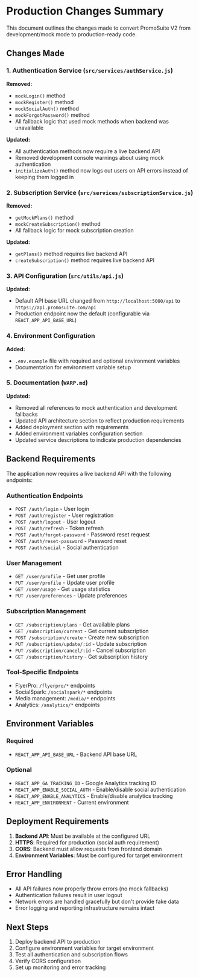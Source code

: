# Production Changes Summary

This document outlines the changes made to convert PromoSuite V2 from development/mock mode to production-ready code.

## Changes Made

### 1. Authentication Service (`src/services/authService.js`)
**Removed:**
- `mockLogin()` method
- `mockRegister()` method  
- `mockSocialAuth()` method
- `mockForgotPassword()` method
- All fallback logic that used mock methods when backend was unavailable

**Updated:**
- All authentication methods now require a live backend API
- Removed development console warnings about using mock authentication
- `initializeAuth()` method now logs out users on API errors instead of keeping them logged in

### 2. Subscription Service (`src/services/subscriptionService.js`)
**Removed:**
- `getMockPlans()` method
- `mockCreateSubscription()` method
- All fallback logic for mock subscription creation

**Updated:**
- `getPlans()` method requires live backend API
- `createSubscription()` method requires live backend API

### 3. API Configuration (`src/utils/api.js`)
**Updated:**
- Default API base URL changed from `http://localhost:5000/api` to `https://api.promosuite.com/api`
- Production endpoint now the default (configurable via `REACT_APP_API_BASE_URL`)

### 4. Environment Configuration
**Added:**
- `.env.example` file with required and optional environment variables
- Documentation for environment variable setup

### 5. Documentation (`WARP.md`)
**Updated:**
- Removed all references to mock authentication and development fallbacks
- Updated API architecture section to reflect production requirements
- Added deployment section with requirements
- Added environment variables configuration section
- Updated service descriptions to indicate production dependencies

## Backend Requirements

The application now requires a live backend API with the following endpoints:

### Authentication Endpoints
- `POST /auth/login` - User login
- `POST /auth/register` - User registration  
- `POST /auth/logout` - User logout
- `POST /auth/refresh` - Token refresh
- `POST /auth/forgot-password` - Password reset request
- `POST /auth/reset-password` - Password reset
- `POST /auth/social` - Social authentication

### User Management
- `GET /user/profile` - Get user profile
- `PUT /user/profile` - Update user profile
- `GET /user/usage` - Get usage statistics
- `PUT /user/preferences` - Update preferences

### Subscription Management
- `GET /subscription/plans` - Get available plans
- `GET /subscription/current` - Get current subscription
- `POST /subscription/create` - Create new subscription
- `PUT /subscription/update/:id` - Update subscription
- `PUT /subscription/cancel/:id` - Cancel subscription
- `GET /subscription/history` - Get subscription history

### Tool-Specific Endpoints
- FlyerPro: `/flyerpro/*` endpoints
- SocialSpark: `/socialspark/*` endpoints
- Media management: `/media/*` endpoints
- Analytics: `/analytics/*` endpoints

## Environment Variables

### Required
- `REACT_APP_API_BASE_URL` - Backend API base URL

### Optional
- `REACT_APP_GA_TRACKING_ID` - Google Analytics tracking ID
- `REACT_APP_ENABLE_SOCIAL_AUTH` - Enable/disable social authentication
- `REACT_APP_ENABLE_ANALYTICS` - Enable/disable analytics tracking
- `REACT_APP_ENVIRONMENT` - Current environment

## Deployment Requirements

1. **Backend API**: Must be available at the configured URL
2. **HTTPS**: Required for production (social auth requirement)
3. **CORS**: Backend must allow requests from frontend domain
4. **Environment Variables**: Must be configured for target environment

## Error Handling

- All API failures now properly throw errors (no mock fallbacks)
- Authentication failures result in user logout
- Network errors are handled gracefully but don't provide fake data
- Error logging and reporting infrastructure remains intact

## Next Steps

1. Deploy backend API to production
2. Configure environment variables for target environment
3. Test all authentication and subscription flows
4. Verify CORS configuration
5. Set up monitoring and error tracking
